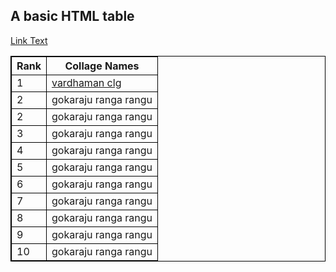 <!DOCTYPE html>
<html>
<style>
table, th, td {
  border:1px solid black;
}
</style>
<body>

<h2>A basic HTML table</h2>

<table style="width:100%">
  <tr>
    <th>Rank</th>
    <th>Collage Names</th>
    
  </tr>
  <tr>
    <td>1</td>
    <td><a href = "second.html"> vardhaman clg </a></td>
    
  </tr>
  <tr>
    <td>2</td>
    <td>gokaraju ranga rangu</td>
    
  </tr>
  <tr>
    <td>2</td>
    <td>gokaraju ranga rangu</td>
    <a href = "..........."> Link Text </a>
    
  </tr>
  <tr>
    <td>3</td>
    <td>gokaraju ranga rangu</td>
    
  </tr>
  <tr>
    <td>4</td>
    <td>gokaraju ranga rangu</td>
    
  </tr>
  <tr>
    <td>5</td>
    <td>gokaraju ranga rangu</td>
    
  </tr><tr>
    <td>6</td>
    <td>gokaraju ranga rangu</td>
    
  </tr><tr>
    <td>7</td>
    <td>gokaraju ranga rangu</td>
    
  </tr><tr>
    <td>8</td>
    <td>gokaraju ranga rangu</td>
    
  </tr><tr>
    <td>9</td>
    <td>gokaraju ranga rangu</td>
    
  </tr><tr>
    <td>10</td>
    <td>gokaraju ranga rangu</td>
    
  </tr>
</table>



</body>
</html>
